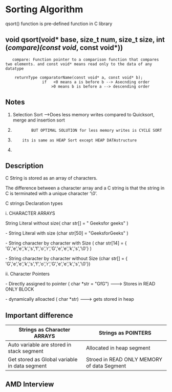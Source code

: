 # Sorting Algorithm 
qsort() function is pre-defined function in C library

## void qsort(void* base, size_t num, size_t size, int (*compare)(const void*, const void*))
      
       compare: Function pointer to a comparison function that compares two elements. and const void* means read only to the data of any datatype 
        
        returnType comparatorName(const void* a, const void* b);
                    if   <0 means a is before b --> Asecnding order
                        >0 means b is before a --> descending order
## Notes
1. Selection Sort -->Does less memory writes compared to Quicksort, merge and insertion sort
2.             BUT OPTIMAL SOLUTION for less memory writes is CYCLE SORT
3.         its is same as HEAP Sort except HEAP DATAstructure
4.     
       
## Description
<p align="left">C String is stored as an array of characters.
<p align="left">The difference between a character array and a C string is that the string in C is terminated with a unique character ‘\0’.
<p align="left">C strings Declaration types 
<p align="left"> i. CHARACTER ARRAYS 
<p align="left"> String Literal without size( char str[] = " Geeksfor geeks" )
 <p align="mid">                      - String Literal with size (char str[50] = "GeeksforGeeks" )
 <p align="mid">                     - String character  by character with Size ( char str[14] = { 'G','e','e','k','s','f','o','r','G','e','e','k','s','\0'} )
 <p align="mid">                     - String character  by character without  Size (char str[] = { 'G','e','e','k','s','f','o','r','G','e','e','k','s','\0'})
 <p align="left">ii. Character Pointers
 <p align="left">- Directly assigned to pointer ( char *str  =  "GfG") ---> Stores in READ ONLY BLOCK 
 <p align="mid">                     -  dynamically alloacted ( char *str) ---> gets stored in heap 


## Important difference


| Strings as Character ARRAYS | Strings as POINTERS |
|----------|----------|
|Auto variable are stored in stack segment | Allocated in heap segment |
| Get stored as Global variable in data segment  | Stroed in READ ONLY MEMORY of data Segment | 



## AMD Interview



